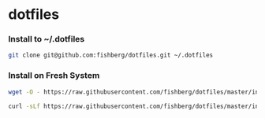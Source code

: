 # dotfiles

### Install to ~/.dotfiles

```bash
git clone git@github.com:fishberg/dotfiles.git ~/.dotfiles
```

### Install on Fresh System

```bash
wget -O - https://raw.githubusercontent.com/fishberg/dotfiles/master/install/quick-start.bash | bash -s
```

```bash
curl -sLf https://raw.githubusercontent.com/fishberg/dotfiles/master/install/quick-start.bash | bash -s
```
